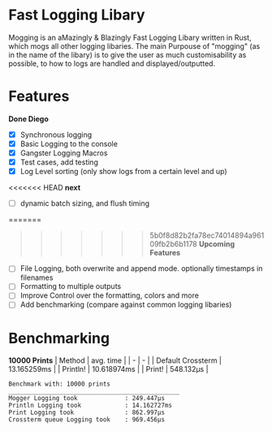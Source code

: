 # Fast Logging Libary
Mogging is an aMazingly & Blazingly Fast Logging Libary written in Rust, which mogs all other logging libaries. The main Purpouse of "mogging" (as in the name of the libary) is to give the user as much customisability as possible, to how to logs are handled and displayed/outputted.
# Features

**Done Diego**
- [x] Synchronous logging
- [x] Basic Logging to the console
- [x] Gangster Logging Macros
- [x] Test cases, add testing
- [x] Log Level sorting (only show logs from a certain level and up)

<<<<<<< HEAD
**next**
- [ ] dynamic batch sizing, and flush timing

=======
>>>>>>> 5b0f8d82b2fa78ec74014894a96109fb2b6b1178
**Upcoming Features**
- [ ] File Logging, both overwrite and append mode. optionally timestamps in filenames
- [ ] Formatting to multiple outputs
- [ ] Improve Control over the formatting, colors and more
- [ ] Add benchmarking (compare against common logging libaries)

# Benchmarking
**10000 Prints**
| Method | avg. time |
| - | - |
| Default Crossterm | 13.165259ms |
| Println! | 10.618974ms |
| Print! | 548.132µs |

```
Benchmark with: 10000 prints
_______________________________________________
Mogger Logging took             : 249.447µs
Println Logging took            : 14.162727ms
Print Logging took              : 862.997µs
Crossterm queue Logging took    : 969.456µs
```
